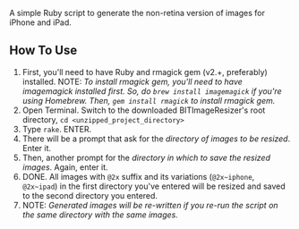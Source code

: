 A simple Ruby script to generate the non-retina version of images for
iPhone and iPad.

## How To Use
1. First, you'll need to have Ruby and rmagick gem (v2.+,
   preferably) installed. NOTE: *To install rmagick gem, you'll need to
have imagemagick installed first. So, do `brew install imagemagick` if
you're using Homebrew. Then, `gem install rmagick` to
install rmagick gem.*
2. Open Terminal. Switch to the downloaded BITImageResizer's root
   directory, `cd <unzipped_project_directory>`
3. Type `rake`. ENTER.
4. There will be a prompt that ask for the *directory of images to be
   resized*. Enter it.
5. Then, another prompt for the *directory in which to save the resized
   images*. Again, enter it.
6. DONE. All images with `@2x` suffix and its variations (`@2x~iphone`,
   `@2x~ipad`) in the first directory you've entered will be resized and
   saved to the second directory you entered.
7. NOTE: *Generated images will be re-written if you re-run the script on the
   same directory with the same images.*
